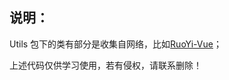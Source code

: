 
说明：
--
Utils 包下的类有部分是收集自网络，比如[RuoYi-Vue](https://doc.ruoyi.vip/ruoyi-vue/)；

上述代码仅供学习使用，若有侵权，请联系删除！